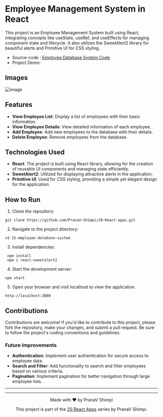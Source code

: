 # Employee Management System in React

This project is an Employee Management System built using React, integrating concepts like useState, useRef, and useEffects for managing component state and lifecycle. It also utilizes the SweetAlert2 library for beautiful alerts and Primitive UI for CSS styling.

- Source-code : [Employee Database System Code]()
- Project Demo: []()

## Images

![image]()

## Features

- **View Employee List**: Display a list of employees with their basic information.
- **View Employee Details**: View detailed information of each employee.
- **Add Employee**: Add new employees to the database with their details.
- **Delete Employee**: Remove employees from the database.

## Technologies Used

- **React**: The project is built using React library, allowing for the creation of reusable UI components and managing state efficiently.
- **SweetAlert2**: Utilized for displaying attractive alerts in the application.
- **Primitive UI**: Used for CSS styling, providing a simple yet elegant design for the application.

## How to Run

1. Clone the repository:

```
git clone https://github.com/PranaV-Shimpi/20-React-apps.git
```

2. Navigate to the project directory:

```
cd 15-employee-database-system
```

3. Install dependencies:

```
 npm install
 npm i react-sweetalert2
```

4. Start the development server:

```
npm start
```

5. Open your browser and visit localhost to view the application.
```
http://localhost:3000 
```


## Contributions

Contributions are welcome! If you'd like to contribute to this project, please fork the repository, make your changes, and submit a pull request. Be sure to follow the project's coding conventions and guidelines.

### Future Improvements 

- **Authentication**: Implement user authentication for secure access to employee data.
- **Search and Filter**: Add functionality to search and filter employees based on various criteria.
- **Pagination**: Implement pagination for better navigation through large employee lists.

---

---

<p align="center">
 Made with ❤️ by  PranaV Shimpi
</p>


<p align="center" >This project is part of the <a href="https://github.com/PranaV-Shimpi/20-React-apps" target="_blank">20 React Apps</a> series by PranaV Shimpi.</p>